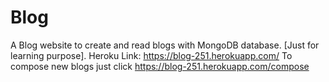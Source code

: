 # Blog
A Blog website to create and read blogs with MongoDB database. [Just for learning purpose].
Heroku Link: https://blog-251.herokuapp.com/
To compose new blogs just click https://blog-251.herokuapp.com/compose
